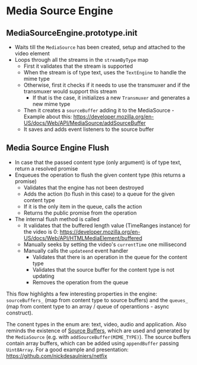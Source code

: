 # Media Source Engine

## MediaSourceEngine.prototype.init

- Waits till the `MediaSource` has been created, setup and attached to the video element
- Loops through all the streams in the `streamByType` map
  - First it validates that the stream is supported
  - When the stream is of type text, uses the `TextEngine` to handle the mime type
  - Otherwise, first it checks if it needs to use the transmuxer and if the transmuxer would support this stream
    - If that is the case, it initializes a new `Transmuxer` and generates a new mime type
  - Then it creates a `sourceBuffer` adding it to the MediaSource - Example about this: https://developer.mozilla.org/en-US/docs/Web/API/MediaSource/addSourceBuffer
  - It saves and adds event listeners to the source buffer

## Media Source Engine Flush

- In case that the passed content type (only argument) is of type text, return a resolved promise
- Enqueues the operation to flush the given content type (this returns a promise)
  - Validates that the engine has not been destroyed
  - Adds the action (to flush in this case) to a queue for the given content type
  - If it is the only item in the queue, calls the action
  - Returns the public promise from the operation
- The internal flush method is called
  - It validates that the buffered length value (TimeRanges instance) for the video is 0: https://developer.mozilla.org/en-US/docs/Web/API/HTMLMediaElement/buffered
  - Manually seeks by setting the video's `currentTime` one millisecond
  - Manually calls the `updateend` event handler
    - Validates that there is an operation in the queue for the content type
    - Validates that the source buffer for the content type is not updating
    - Removes the operation from the queue

This flow highlights a few interesting properties in the engine: `sourceBuffers_` (map from content type to source buffers) and the `queues_` (map from content type to an array / queue of operantions - async construct).

The conent types in the enum are: text, video, audio and application. Also reminds the existence of [Source Buffers](https://developer.mozilla.org/en-US/docs/Web/API/SourceBuffer), which are used and generated by the `MediaSource` (e.g. with `addSourceBuffer(MIME_TYPE)`). The source buffers contain array buffers, which can be added using `appendBuffer` passing `Uint8Array`. For a good example and presentation: https://github.com/nickdesaulniers/netfix
